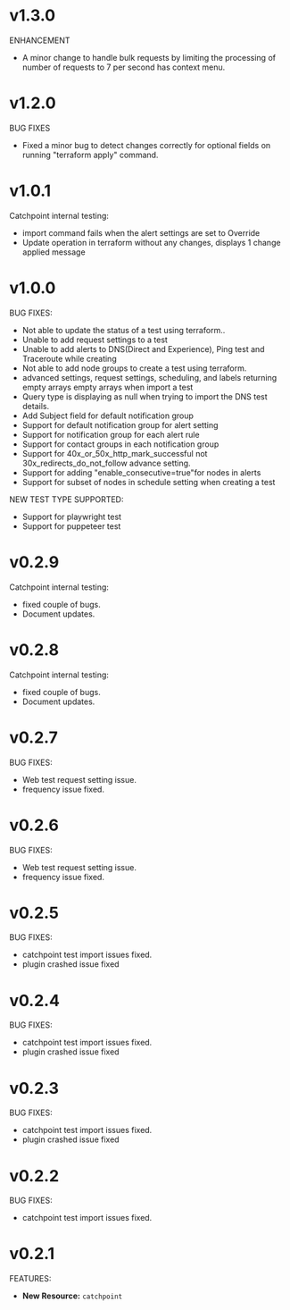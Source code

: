 # v1.3.0

ENHANCEMENT

* A minor change to handle bulk requests by limiting the processing of number of requests to 7 per second has context menu.

# v1.2.0

BUG FIXES

* Fixed a minor bug to detect changes correctly for optional fields on running "terraform apply" command.


# v1.0.1

Catchpoint internal testing:

* import command fails when the alert settings are set to Override
* Update operation in terraform without any changes, displays 1 change applied message

# v1.0.0

BUG FIXES:

* Not able to update the status of a test using terraform..
* Unable to add request settings to a test
* Unable to add alerts to DNS(Direct and Experience), Ping test and Traceroute while creating
* Not able to add node groups to create a test using terraform.
* advanced settings, request settings, scheduling, and labels returning empty arrays empty arrays when import a test
* Query type is displaying as null when trying to import the DNS test details.
* Add Subject field for default notification group
* Support for default notification group for alert setting
* Support for notification group for each alert rule
* Support for contact groups in each notification group
* Support for 40x_or_50x_http_mark_successful not 30x_redirects_do_not_follow advance setting.
* Support for adding "enable_consecutive=true"for nodes in alerts
* Support for subset of nodes in schedule setting when creating a test

NEW TEST TYPE SUPPORTED: 

* Support for playwright test
* Support for puppeteer test


# v0.2.9

Catchpoint internal testing:

* fixed couple of bugs.
* Document updates.

# v0.2.8

Catchpoint internal testing:

* fixed couple of bugs.
* Document updates.

# v0.2.7

BUG FIXES:

* Web test request setting issue.
* frequency issue fixed.

# v0.2.6

BUG FIXES:

* Web test request setting issue.
* frequency issue fixed.


# v0.2.5

BUG FIXES:

* catchpoint test import issues fixed.
* plugin crashed issue fixed
# v0.2.4

BUG FIXES:

* catchpoint test import issues fixed.
* plugin crashed issue fixed

# v0.2.3

BUG FIXES:

* catchpoint test import issues fixed.
* plugin crashed issue fixed

# v0.2.2

BUG FIXES:

* catchpoint test import issues fixed.

# v0.2.1

FEATURES:

* **New Resource:** `catchpoint`
